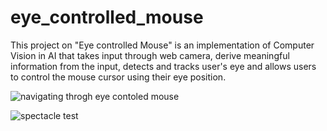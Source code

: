 # eye_controlled_mouse
This project on "Eye controlled Mouse" is an implementation of Computer Vision in AI that takes input through web camera, derive meaningful information from the input, detects and tracks user's eye and allows users to control the mouse cursor using their eye position.


![navigating throgh eye contoled mouse](https://github.com/user-attachments/assets/3e1a6dca-a56a-4d45-a80b-d28dab8de865)


![spectacle test](https://github.com/user-attachments/assets/a8e4b6f4-c18f-4389-8d30-c0c7e4ed7d3c)

